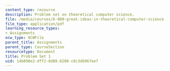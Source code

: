 ```yaml
---
content_type: resource
description: Problem set on theoretical computer science.
file: /media/courses/6-080-great-ideas-in-theoretical-computer-science-spring-2008/14b890e2dff28d888280c8c3db967ee7_ps1.pdf
file_type: application/pdf
learning_resource_types:
- Assignments
ocw_type: OCWFile
parent_title: Assignments
parent_type: CourseSection
resourcetype: Document
title: Problem Set 1
uid: 14b890e2-dff2-8d88-8280-c8c3db967ee7
---
```

